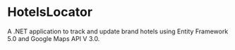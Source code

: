 # HotelsLocator
A .NET application to track and update brand hotels using Entity Framework 5.0 and Google Maps API V 3.0.
